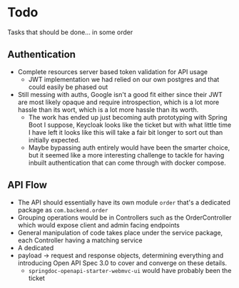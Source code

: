 ﻿# Todo

Tasks that should be done... in some order

## Authentication

- Complete resources server based token validation for API usage
  - JWT implementation we had relied on our own postgres and that could easily be phased out
- Still messing with auths, Google isn't a good fit either since their JWT are most likely opaque and require introspection, which is a lot more hassle than its wort, which is a lot more hassle than its worth.
  - The work has ended up just becoming auth prototyping with Spring Boot I suppose, Keycloak looks like the ticket but with what little time I have left it looks like this will take a fair bit longer to sort out than initially expected.
  - Maybe bypassing auth entirely would have been the smarter choice, but it seemed like a more interesting challenge to tackle for having inbuilt authentication that can come through with docker compose.

## API Flow

- The API should essentially have its own module `order` that's a dedicated package as `com.backend.order`
- Grouping operations would be in Controllers such as the OrderController which would expose client and admin facing endpoints
- General manipulation of code takes place under the service package, each Controller having a matching service
- A dedicated 
- payload -> request and response objects, determining everything and introducing Open API Spec 3.0 to cover and converge on these details.
    - `springdoc-openapi-starter-webmvc-ui` would have probably been the ticket
